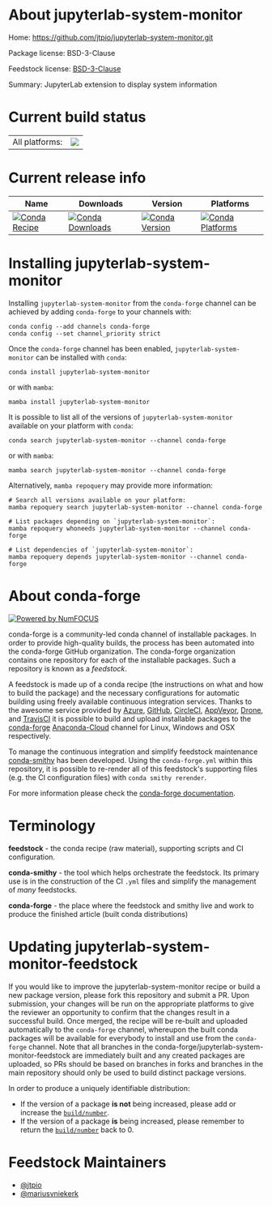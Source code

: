 About jupyterlab-system-monitor
===============================

Home: https://github.com/jtpio/jupyterlab-system-monitor.git

Package license: BSD-3-Clause

Feedstock license: [BSD-3-Clause](https://github.com/conda-forge/jupyterlab-system-monitor-feedstock/blob/main/LICENSE.txt)

Summary: JupyterLab extension to display system information

Current build status
====================


<table><tr><td>All platforms:</td>
    <td>
      <a href="https://dev.azure.com/conda-forge/feedstock-builds/_build/latest?definitionId=11964&branchName=main">
        <img src="https://dev.azure.com/conda-forge/feedstock-builds/_apis/build/status/jupyterlab-system-monitor-feedstock?branchName=main">
      </a>
    </td>
  </tr>
</table>

Current release info
====================

| Name | Downloads | Version | Platforms |
| --- | --- | --- | --- |
| [![Conda Recipe](https://img.shields.io/badge/recipe-jupyterlab--system--monitor-green.svg)](https://anaconda.org/conda-forge/jupyterlab-system-monitor) | [![Conda Downloads](https://img.shields.io/conda/dn/conda-forge/jupyterlab-system-monitor.svg)](https://anaconda.org/conda-forge/jupyterlab-system-monitor) | [![Conda Version](https://img.shields.io/conda/vn/conda-forge/jupyterlab-system-monitor.svg)](https://anaconda.org/conda-forge/jupyterlab-system-monitor) | [![Conda Platforms](https://img.shields.io/conda/pn/conda-forge/jupyterlab-system-monitor.svg)](https://anaconda.org/conda-forge/jupyterlab-system-monitor) |

Installing jupyterlab-system-monitor
====================================

Installing `jupyterlab-system-monitor` from the `conda-forge` channel can be achieved by adding `conda-forge` to your channels with:

```
conda config --add channels conda-forge
conda config --set channel_priority strict
```

Once the `conda-forge` channel has been enabled, `jupyterlab-system-monitor` can be installed with `conda`:

```
conda install jupyterlab-system-monitor
```

or with `mamba`:

```
mamba install jupyterlab-system-monitor
```

It is possible to list all of the versions of `jupyterlab-system-monitor` available on your platform with `conda`:

```
conda search jupyterlab-system-monitor --channel conda-forge
```

or with `mamba`:

```
mamba search jupyterlab-system-monitor --channel conda-forge
```

Alternatively, `mamba repoquery` may provide more information:

```
# Search all versions available on your platform:
mamba repoquery search jupyterlab-system-monitor --channel conda-forge

# List packages depending on `jupyterlab-system-monitor`:
mamba repoquery whoneeds jupyterlab-system-monitor --channel conda-forge

# List dependencies of `jupyterlab-system-monitor`:
mamba repoquery depends jupyterlab-system-monitor --channel conda-forge
```


About conda-forge
=================

[![Powered by
NumFOCUS](https://img.shields.io/badge/powered%20by-NumFOCUS-orange.svg?style=flat&colorA=E1523D&colorB=007D8A)](https://numfocus.org)

conda-forge is a community-led conda channel of installable packages.
In order to provide high-quality builds, the process has been automated into the
conda-forge GitHub organization. The conda-forge organization contains one repository
for each of the installable packages. Such a repository is known as a *feedstock*.

A feedstock is made up of a conda recipe (the instructions on what and how to build
the package) and the necessary configurations for automatic building using freely
available continuous integration services. Thanks to the awesome service provided by
[Azure](https://azure.microsoft.com/en-us/services/devops/), [GitHub](https://github.com/),
[CircleCI](https://circleci.com/), [AppVeyor](https://www.appveyor.com/),
[Drone](https://cloud.drone.io/welcome), and [TravisCI](https://travis-ci.com/)
it is possible to build and upload installable packages to the
[conda-forge](https://anaconda.org/conda-forge) [Anaconda-Cloud](https://anaconda.org/)
channel for Linux, Windows and OSX respectively.

To manage the continuous integration and simplify feedstock maintenance
[conda-smithy](https://github.com/conda-forge/conda-smithy) has been developed.
Using the ``conda-forge.yml`` within this repository, it is possible to re-render all of
this feedstock's supporting files (e.g. the CI configuration files) with ``conda smithy rerender``.

For more information please check the [conda-forge documentation](https://conda-forge.org/docs/).

Terminology
===========

**feedstock** - the conda recipe (raw material), supporting scripts and CI configuration.

**conda-smithy** - the tool which helps orchestrate the feedstock.
                   Its primary use is in the construction of the CI ``.yml`` files
                   and simplify the management of *many* feedstocks.

**conda-forge** - the place where the feedstock and smithy live and work to
                  produce the finished article (built conda distributions)


Updating jupyterlab-system-monitor-feedstock
============================================

If you would like to improve the jupyterlab-system-monitor recipe or build a new
package version, please fork this repository and submit a PR. Upon submission,
your changes will be run on the appropriate platforms to give the reviewer an
opportunity to confirm that the changes result in a successful build. Once
merged, the recipe will be re-built and uploaded automatically to the
`conda-forge` channel, whereupon the built conda packages will be available for
everybody to install and use from the `conda-forge` channel.
Note that all branches in the conda-forge/jupyterlab-system-monitor-feedstock are
immediately built and any created packages are uploaded, so PRs should be based
on branches in forks and branches in the main repository should only be used to
build distinct package versions.

In order to produce a uniquely identifiable distribution:
 * If the version of a package **is not** being increased, please add or increase
   the [``build/number``](https://docs.conda.io/projects/conda-build/en/latest/resources/define-metadata.html#build-number-and-string).
 * If the version of a package **is** being increased, please remember to return
   the [``build/number``](https://docs.conda.io/projects/conda-build/en/latest/resources/define-metadata.html#build-number-and-string)
   back to 0.

Feedstock Maintainers
=====================

* [@jtpio](https://github.com/jtpio/)
* [@mariusvniekerk](https://github.com/mariusvniekerk/)


